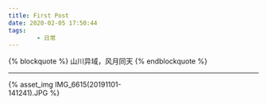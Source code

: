 ```yaml
---
title: First Post
date: 2020-02-05 17:50:44
tags:
		- 日常
---
```

{% blockquote %}
山川异域，风月同天
{% endblockquote %}

---

<div style="max-width:250px;">
{% asset_img IMG_6615(20191101-141241).JPG %}
</div>
